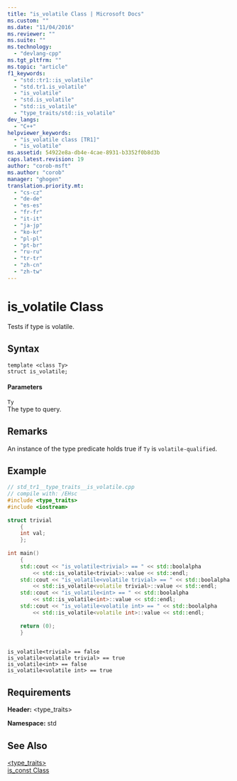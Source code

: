 ```yaml
---
title: "is_volatile Class | Microsoft Docs"
ms.custom: ""
ms.date: "11/04/2016"
ms.reviewer: ""
ms.suite: ""
ms.technology: 
  - "devlang-cpp"
ms.tgt_pltfrm: ""
ms.topic: "article"
f1_keywords: 
  - "std::tr1::is_volatile"
  - "std.tr1.is_volatile"
  - "is_volatile"
  - "std.is_volatile"
  - "std::is_volatile"
  - "type_traits/std::is_volatile"
dev_langs: 
  - "C++"
helpviewer_keywords: 
  - "is_volatile class [TR1]"
  - "is_volatile"
ms.assetid: 54922e8a-db4e-4cae-8931-b3352f0b8d3b
caps.latest.revision: 19
author: "corob-msft"
ms.author: "corob"
manager: "ghogen"
translation.priority.mt: 
  - "cs-cz"
  - "de-de"
  - "es-es"
  - "fr-fr"
  - "it-it"
  - "ja-jp"
  - "ko-kr"
  - "pl-pl"
  - "pt-br"
  - "ru-ru"
  - "tr-tr"
  - "zh-cn"
  - "zh-tw"
---
```

# is_volatile Class
Tests if type is volatile.  
  
## Syntax  
  
```  
template <class Ty>  
struct is_volatile;  
```  
  
#### Parameters  
 `Ty`  
 The type to query.  
  
## Remarks  
 An instance of the type predicate holds true if `Ty` is `volatile-qualified`.  
  
## Example  
  
```cpp  
// std_tr1__type_traits__is_volatile.cpp   
// compile with: /EHsc   
#include <type_traits>   
#include <iostream>   
  
struct trivial   
    {   
    int val;   
    };   
  
int main()   
    {   
    std::cout << "is_volatile<trivial> == " << std::boolalpha   
        << std::is_volatile<trivial>::value << std::endl;   
    std::cout << "is_volatile<volatile trivial> == " << std::boolalpha   
        << std::is_volatile<volatile trivial>::value << std::endl;   
    std::cout << "is_volatile<int> == " << std::boolalpha   
        << std::is_volatile<int>::value << std::endl;   
    std::cout << "is_volatile<volatile int> == " << std::boolalpha   
        << std::is_volatile<volatile int>::value << std::endl;   
  
    return (0);   
    }  
  
```  
  
```Output  
is_volatile<trivial> == false  
is_volatile<volatile trivial> == true  
is_volatile<int> == false  
is_volatile<volatile int> == true  
```  
  
## Requirements  
 **Header:** <type_traits>  
  
 **Namespace:** std  
  
## See Also  
 [<type_traits>](../standard-library/type-traits.md)   
 [is_const Class](../standard-library/is-const-class.md)
